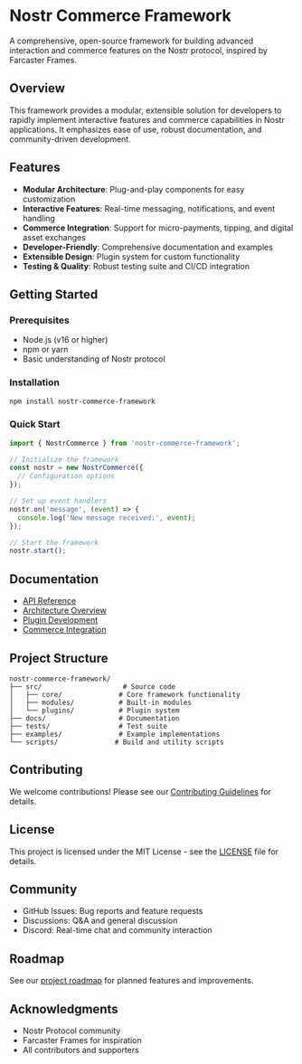 # Nostr Commerce Framework

A comprehensive, open-source framework for building advanced interaction and commerce features on the Nostr protocol, inspired by Farcaster Frames.

## Overview

This framework provides a modular, extensible solution for developers to rapidly implement interactive features and commerce capabilities in Nostr applications. It emphasizes ease of use, robust documentation, and community-driven development.

## Features

- **Modular Architecture**: Plug-and-play components for easy customization
- **Interactive Features**: Real-time messaging, notifications, and event handling
- **Commerce Integration**: Support for micro-payments, tipping, and digital asset exchanges
- **Developer-Friendly**: Comprehensive documentation and examples
- **Extensible Design**: Plugin system for custom functionality
- **Testing & Quality**: Robust testing suite and CI/CD integration

## Getting Started

### Prerequisites

- Node.js (v16 or higher)
- npm or yarn
- Basic understanding of Nostr protocol

### Installation

```bash
npm install nostr-commerce-framework
```

### Quick Start

```javascript
import { NostrCommerce } from 'nostr-commerce-framework';

// Initialize the framework
const nostr = new NostrCommerce({
  // Configuration options
});

// Set up event handlers
nostr.on('message', (event) => {
  console.log('New message received:', event);
});

// Start the framework
nostr.start();
```

## Documentation

- [API Reference](docs/API.md)
- [Architecture Overview](docs/ARCHITECTURE.md)
- [Plugin Development](docs/PLUGINS.md)
- [Commerce Integration](docs/COMMERCE.md)

## Project Structure

```
nostr-commerce-framework/
├── src/                    # Source code
│   ├── core/              # Core framework functionality
│   ├── modules/           # Built-in modules
│   └── plugins/           # Plugin system
├── docs/                  # Documentation
├── tests/                 # Test suite
├── examples/              # Example implementations
└── scripts/              # Build and utility scripts
```

## Contributing

We welcome contributions! Please see our [Contributing Guidelines](CONTRIBUTING.md) for details.

## License

This project is licensed under the MIT License - see the [LICENSE](LICENSE) file for details.

## Community

- GitHub Issues: Bug reports and feature requests
- Discussions: Q&A and general discussion
- Discord: Real-time chat and community interaction

## Roadmap

See our [project roadmap](docs/ROADMAP.md) for planned features and improvements.

## Acknowledgments

- Nostr Protocol community
- Farcaster Frames for inspiration
- All contributors and supporters